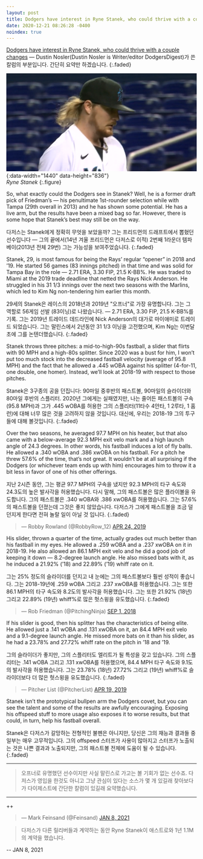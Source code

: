 ```yaml
---
layout: post
title: Dodgers have interest in Ryne Stanek, who could thrive with a couple changes
date: 2020-12-21 08:26:28 -0400
noindex: true
---
```


[Dodgers have interest in Ryne Stanek, who could thrive with a couple changes](http://dodgersdigest.com/2020/12/21/dodgers-have-interest-in-ryne-stanek-who-could-thrive-with-a-couple-changes/) &mdash; Dustin Nosler(Dustin Nosler is Writer/editor DodgersDigest)가 쓴 칼럼의 부분입니다. 간단히 요약만 하겠습니다.
{:.faded}

![Ryne Stanek](/image/rynestanek.png){:data-width="1440" data-height="836"}   
*Ryne Stanek*
{:.figure}


So, what exactly could the Dodgers see in Stanek? Well, he is a former draft pick of Friedman’s — his penultimate 1st-rounder selection while with Tampa (29th overall in 2013) and he has shown some potential. He has a live arm, but the results have been a mixed bag so far. However, there is some hope that Stanek’s best may still be on the way.

다저스는 Stanek에게 정확히 무엇을 보았을까? 그는 프리드먼의 드래프트에서 뽑혔던 선수입니다 — 그의 끝에서(14년 겨울 프리드먼은 다저스로 이적) 2번째 1라운더 템파베이(2013년 전체 29번) 그는 가능성을 보여주었습니다.
{:.faded}

Stanek, 29, is most famous for being the Rays’ regular “opener” in 2018 and ’19. He started 56 games (83 innings pitched) in that time and was solid for Tampa Bay in the role — 2.71 ERA, 3.30 FIP, 21.5 K-BB%. He was traded to Miami at the 2019 trade deadline that netted the Rays Nick Anderson. He struggled in his 31 1/3 innings over the next two seasons with the Marlins, which led to Kim Ng non-tendering him earlier this month.

29세의 Stanek은 레이스의 2018년과 2019년 "오프너"로 가장 유명합니다. 그는 그 역할로 56게임 선발 (83이닝)로 나왔습니다.  — 2.71 ERA, 3.30 FIP, 21.5 K-BB%를 기록. 그는 2019년 트레이드 데드라인에 Nick Anderson의 대가로 마이애미로 트레이드 되었습니다. 그는 말린스에서 2년동안 31 1/3 이닝을 고전했으며, Kim Ng는 이번달 초에 그를 논텐더했습니다.
{:.faded}

Stanek throws three pitches: a mid-to-high-90s fastball, a slider that flirts with 90 MPH and a high-80s splitter. Since 2020 was a bust for him, I won’t put too much stock into the decreased fastball velocity (average of 95.8 MPH) and the fact that he allowed a .445 wOBA against his splitter (4-for-11, one double, one homer). Instead, we’ll look at 2018-19 with respect to those pitches.

Stanek은 3구종의 공을 던집니다: 90마일 중후반의 패스트볼, 90마일의 슬라이더와 80마일 후반의 스플리터. 2020년 그에게는 실패였지만, 나는 줄어든 패스트볼의 구속(95.8 MPH)과 그가 .445 wOBA를 허용한 그의 스플리터(11타수 4안타, 1 2루타, 1 홈런)에 대해 너무 많은 것을 고려하지 않을 것입니다. 대신에, 우리는 2018-19 그의 투구들에 대해 볼것입니다.
{:.faded}

Over the two seasons, he averaged 97.7 MPH on his heater, but that also came with a below-average 92.3 MPH exit velo mark and a high launch angle of 24.3 degrees. In other words, his fastball induces a lot of fly balls. He allowed a .340 wOBA and .386 xwOBA on his fastball. For a pitch he threw 57.6% of the time, that’s not great. It wouldn’t be at all surprising if the Dodgers (or whichever team ends up with him) encourages him to throw it a bit less in favor of one of his other offerings.

지난 2시즌 동안, 그는 평균 97.7 MPH의 구속을 냈지만 92.3 MPH의 타구 속도와 24.3도의 높은 발사각을 허용했습니다. 다시 말해, 그의 패스트볼은 많은 플라이볼을 유도합니다. 그의 패스트볼은 .340 wOBA와 .386 xwOBA를 허용했습니다. 그는 57.6%의 패스트볼을 던졌는데 그것은 좋지 않았습니다. 다저스가 그에게 패스트볼을 조금 덜 던지게 한다면 전혀 놀랄 일이 아닐 것 입니다.
{:.faded}

<script async src="//platform.twitter.com/widgets.js" charset="utf-8"></script>
<blockquote class="twitter-tweet" data-lang="en">
  &mdash; Robby Rowland (@RobbyRow_12)
  <a href="https://twitter.com/RobbyRow_12/status/1120834210934263808">APR 24, 2019</a>
</blockquote>

His slider, thrown a quarter of the time, actually grades out much better than his fastball in my eyes. He allowed a .259 wOBA and a .237 xwOBA on it in 2018-19. He also allowed an 86.1 MPH exit velo and he did a good job of keeping it down — 8.2-degree launch angle. He also missed bats with it, as he induced a 21.92% (’18) and 22.89% (’19) whiff rate on it.

그는 25% 정도의 슬라이더를 던지고 내 눈에는 그의 패스트볼보다 훨씬 성적이 좋습니다. 그는 2018-19년에 .259 wOBA 그리고 .237 xwOBA를 허용했습니다. 그는 또한 86.1 MPH의 타구 속도와 8.2도의 발사각을 허용했습니다. 그는 또한 21.92% (18년) 그리고 22.89% (19년) whiff%로 많은 헛스윙을 유도했습니다.
{:.faded}

<script async src="//platform.twitter.com/widgets.js" charset="utf-8"></script>
<blockquote class="twitter-tweet" data-lang="en">
  &mdash; Rob Friedman (@PitchingNinja)
  <a href="https://twitter.com/PitchingNinja/status/1035699214167289856">SEP 1, 2018</a>
</blockquote>

If his slider is good, then his splitter has the characteristics of being elite. He allowed just a .141 wOBA and .131 xwOBA on it, an 84.4 MPH exit velo and a 9.1-degree launch angle. He missed more bats on it than his slider, as he had a 23.78% and 27.72% whiff rate on the pitch in ’18 and ’19.

그의 슬라이더가 좋지만, 그의 스플리터도 엘리트가 될 특성을 갖고 있습니다. 그의 스플리터는 .141 wOBA 그리고 .131 xwOBA를 허용했으며, 84.4 MPH 타구 속도와 9.1도의 발사각을 허용했습니다. 그는 23.78% (18년) 27.72% 그리고 (19년) whiff%로 슬라이더보다 더 많은 헛스윙을 유도했습니다.
{:.faded}

<script async src="//platform.twitter.com/widgets.js" charset="utf-8"></script>
<blockquote class="twitter-tweet" data-lang="en">
  &mdash; Pitcher List (@PitcherList)
  <a href="https://twitter.com/PitcherList/status/1118918360207462405">APR 19, 2019</a>
</blockquote>

Stanek isn’t the prototypical bullpen arm the Dodgers covet, but you can see the talent and some of the results are awfully encouraging. Exposing his offspeed stuff to more usage also exposes it to worse results, but that could, in turn, help his fastball overall.

Stanek은 다저스가 갈망하는 전형적인 불펜은 아니지만, 당신은 그의 재능과 결과들 중 일부는 매우 고무적입니다. 그의 offspeed 스터프가 사용이 많아지고 스터프가 노출되는 것은 나쁜 결과과 노출되지만, 그의 패스트볼 전체에 도움이 될 수 있습니다.
{:.faded}

---

> 오프너로 유명했던 선수이지만 사실 말린스로 가고는 볼 기회가 없는 선수죠. 다저스가 영입을 한것도 아니고 그냥 관심이 있다는 소스가 몇 개 있길래 찾아보다가 다이제스트에 간단한 칼럼이 있길래 요약했습니다.

---

++

<script async src="//platform.twitter.com/widgets.js" charset="utf-8"></script>
<blockquote class="twitter-tweet" data-lang="en">
  &mdash; Mark Feinsand (@Feinsand)
  <a href="https://twitter.com/Feinsand/status/1347317002201948161">JAN 8, 2021</a>
</blockquote>

> 다저스가 다른 릴리버들과 계약하는 동안 Ryne Stanek이 애스트로와 1년 1.1M의 계약을 했습니다.

 -- JAN 8, 2021
